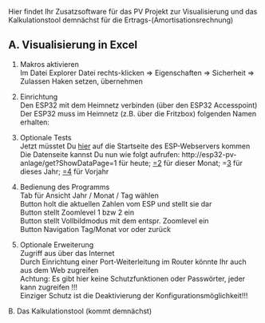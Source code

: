 Hier findet Ihr Zusatzsoftware für das PV Projekt zur Visualisierung und das Kalkulationstool demnächst für die Ertrags-(Amortisationsrechnung)

## A. Visualisierung in Excel  
1.	Makros aktivieren  
Im Datei Explorer Datei rechts-klicken => Eigenschaften => Sicherheit => Zulassen Haken setzen, übernehmen	
2.	Einrichtung	  
		Den ESP32 mit dem Heimnetz verbinden (über den ESP32 Accesspoint)  
		Der ESP32 muss im Heimnetz (z.B. über die Fritzbox) folgenden Namen erhalten: 
3.	Optionale Tests	  
		Jetzt müsstet Du [hier](http://esp32-pv-anlage)  auf die Startseite des ESP-Webservers kommen
		Die Datenseite kannst Du nun wie folgt aufrufen:
		http://esp32-pv-anlage/get?ShowDataPage=1 für heute; [=2](http://esp32-pv-anlage/get?ShowDataPage=2) für dieser Monat; =[3](http://esp32-pv-anlage/get?ShowDataPage=3) für dieses Jahr; [=4](http://esp32-pv-anlage/get?ShowDataPage=4) für Vorjahr
4.	Bedienung des Programms	      
		Tab                                               für Ansicht  Jahr / Monat / Tag wählen    
		Button                                           holt die aktuellen Zahlen vom ESP und stellt sie dar    
		Button                                           stellt Zoomlevel 1 bzw 2 ein     
		Button                                           stellt Vollbildmodus mit dem entspr. Zoomlevel ein     
		Button                                          Navigation Tag/Monat vor oder zurück    
		
6.	Optionale Erweiterung  
 Zugriff aus über das Internet	
		Durch Einrichtung einer Port-Weiterleitung im Router könnte Ihr auch aus dem Web zugreifen   
		Achtung: Es gibt hier keine Schutzfunktionen oder Passwörter, jeder kann zugreifen !!!    
		Einziger Schutz ist die Deaktivierung der Konfigurationsmöglichkeit!!!

B. Das Kalkulationstool (kommt demnächst)

